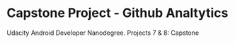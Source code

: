# Capstone Project - Github Analtytics
Udacity Android Developer Nanodegree. Projects 7 &amp; 8: Capstone
